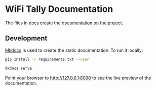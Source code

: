 # WiFi Tally Documentation

The files in [docs](docs/) create the [documentation on the project](https://wifi-tally.github.io/).

## Development

[Mkdocs](https://www.mkdocs.org/) is used to create the static documentation. To run it
locally: 

````bash
pip install -r requirements.txt --user

mkdocs serve
````

Point your browser to http://127.0.0.1:8000 to see the live preview of the documentation.